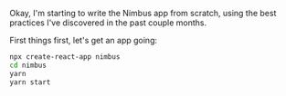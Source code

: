 Okay, I'm starting to write the Nimbus app from scratch,
using the best practices I've discovered in the past couple months.

First things first, let's get an app going:

```bash
npx create-react-app nimbus
cd nimbus
yarn
yarn start
```
